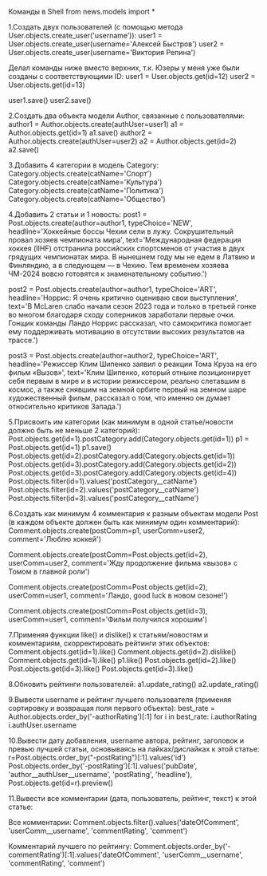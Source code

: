 Команды в Shell
	from news.models import *

1.Создать двух пользователей (с помощью метода User.objects.create_user('username’)):
user1 = User.objects.create_user(username='Алексей Быстров')
user2 = User.objects.create_user(username='Виктория Репина')

Делал команды ниже вместо верхних, т.к. Юзеры у меня уже были созданы с соответствующими ID:
user1 = User.objects.get(id=12)
user2 = User.objects.get(id=13)

user1.save()
user2.save()

2.Создать два объекта модели Author, связанные с пользователями:
author1 = Author.objects.create(authUser=user1)
a1 = Author.objects.get(id=1)
a1.save()
author2 = Author.objects.create(authUser=user2)
a2 = Author.objects.get(id=2)
a2.save()

3.Добавить 4 категории в модель Category:
Category.objects.create(catName='Спорт')
Category.objects.create(catName='Культура')
Category.objects.create(catName='Политика')
Category.objects.create(catName='Общество')

4.Добавить 2 статьи и 1 новость:
post1 = Post.objects.create(author=author1, typeChoice='NEW', headline='Хоккейные боссы Чехии сели в лужу. Сокрушительный провал хозяев чемпионата мира', text='Международная федерация хоккея (IIHF) отстранила российских спортсменов от участия в двух грядущих чемпионатах мира. В нынешнем году мы не едем в Латвию и Финляндию, а в следующем — в Чехию. Тем временем хозяева ЧМ-2024 вовсю готовятся к знаменательному событию.')

post2 = Post.objects.create(author=author1, typeChoice='ART', headline='Норрис: Я очень критично оцениваю свои выступления', text='В McLaren слабо начали сезон 2023 года и только в третьей гонке во многом благодаря сходу соперников заработали первые очки. Гонщик команды Ландо Норрис рассказал, что самокритика помогает ему поддерживать мотивацию в отсутствии высоких результатов на трассе.')
	
post3 = Post.objects.create(author=author2, typeChoice='ART', headline='Режиссер Клим Шипенко заявил о реакции Тома Круза на его фильм «Вызов»', text='Клим Шипенко, который отныне позиционирует себя первым в мире и в истории режиссером, реально слетавшим в космос, а также снявшим на земной орбите первый на земном шаре художественный фильм, рассказал о том, что именно он думает относительно критиков Запада.')


5.Присвоить им категории (как минимум в одной статье/новости должно быть не меньше 2 категорий):
Post.objects.get(id=1).postCategory.add(Category.objects.get(id=1))
p1 = Post.objects.get(id=1)
p1.save()
Post.objects.get(id=2).postCategory.add(Category.objects.get(id=1))
Post.objects.get(id=3).postCategory.add(Category.objects.get(id=2))
Post.objects.get(id=3).postCategory.add(Category.objects.get(id=4))
Post.objects.filter(id=1).values('postCategory__catName')
Post.objects.filter(id=2).values('postCategory__catName')
Post.objects.filter(id=3).values('postCategory__catName')

6.Создать как минимум 4 комментария к разным объектам модели Post (в каждом объекте должен быть как минимум один комментарий):
Comment.objects.create(postComm=p1, userComm=user2, comment='Люблю хоккей')

Comment.objects.create(postComm=Post.objects.get(id=2), userComm=user2, comment='Жду продолжение фильма «вызов» с Томом в главной роли')

Comment.objects.create(postComm=Post.objects.get(id=2), userComm=user1, comment='Ландо, good luck в новом сезоне!')

Comment.objects.create(postComm=Post.objects.get(id=3), userComm=user1, comment='Фильм получился хорошим')

7.Применяя функции like() и dislike() к статьям/новостям и комментариям, скорректировать рейтинги этих объектов:
Comment.objects.get(id=1).like()
Comment.objects.get(id=2).dislike()
Comment.objects.get(id=1).like()
p1.like()
Post.objects.get(id=2).like()
Post.objects.get(id=3).like()
Post.objects.get(id=3).like()

8.Обновить рейтинги пользователей:
a1.update_rating()
a2.update_rating()

9.Вывести username и рейтинг лучшего пользователя (применяя сортировку и возвращая поля первого объекта):
best_rate = Author.objects.order_by('-authorRating')[:1]
for i in best_rate:
	i.authorRating
	i.authUser.username


10.Вывести дату добавления, username автора, рейтинг, заголовок и превью лучшей статьи, основываясь на лайках/дислайках к этой статье:
r=Post.objects.order_by("-postRating")[:1].values('id')
Post.objects.order_by('-postRating')[:1].values('pubDate', 'author__authUser__username', 'postRating', 'headline'), Post.objects.get(id=r).preview()


11.Вывести все комментарии (дата, пользователь, рейтинг, текст) к этой статье:

Все комментарии:
Comment.objects.filter().values('dateOfComment', 'userComm__username', 'commentRating', 'comment')

Комментарий лучшего по рейтингу:
Comment.objects.order_by('-commentRating')[:1].values('dateOfComment', 'userComm__username', 'commentRating', 'comment')

